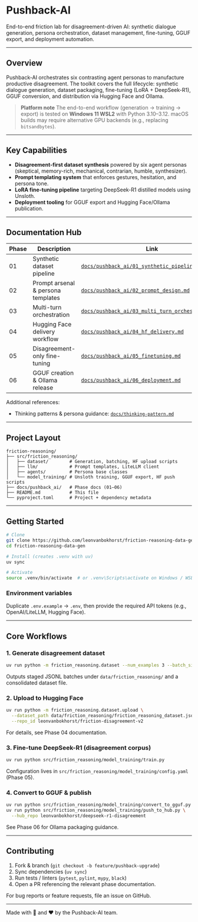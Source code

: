 # Pushback-AI

End-to-end friction lab for disagreement-driven AI: synthetic dialogue generation, persona orchestration, dataset management, fine-tuning, GGUF export, and deployment automation.

---

## Overview

Pushback-AI orchestrates six contrasting agent personas to manufacture productive disagreement. The toolkit covers the full lifecycle: synthetic dialogue generation, dataset packaging, fine-tuning (LoRA + DeepSeek-R1), GGUF conversion, and distribution via Hugging Face and Ollama.

> **Platform note**
> The end-to-end workflow (generation → training → export) is tested on **Windows 11 WSL2** with Python 3.10–3.12. macOS builds may require alternative GPU backends (e.g., replacing `bitsandbytes`).

---

## Key Capabilities

- **Disagreement-first dataset synthesis** powered by six agent personas (skeptical, memory-rich, mechanical, contrarian, humble, synthesizer).
- **Prompt templating system** that enforces gestures, hesitation, and persona tone.
- **LoRA fine-tuning pipeline** targeting DeepSeek-R1 distilled models using Unsloth.
- **Deployment tooling** for GGUF export and Hugging Face/Ollama publication.


---

## Documentation Hub

| Phase | Description                        | Link                                                                                                 |
| ----- | ---------------------------------- | ---------------------------------------------------------------------------------------------------- |
| 01    | Synthetic dataset pipeline         | [`docs/pushback_ai/01_synthetic_pipeline.md`](docs/pushback_ai/01_synthetic_pipeline.md)             |
| 02    | Prompt arsenal & persona templates | [`docs/pushback_ai/02_prompt_design.md`](docs/pushback_ai/02_prompt_design.md)                       |
| 03    | Multi-turn orchestration           | [`docs/pushback_ai/03_multi_turn_orchestration.md`](docs/pushback_ai/03_multi_turn_orchestration.md) |
| 04    | Hugging Face delivery workflow     | [`docs/pushback_ai/04_hf_delivery.md`](docs/pushback_ai/04_hf_delivery.md)                           |
| 05    | Disagreement-only fine-tuning      | [`docs/pushback_ai/05_finetuning.md`](docs/pushback_ai/05_finetuning.md)                             |
| 06    | GGUF creation & Ollama release     | [`docs/pushback_ai/06_deployment.md`](docs/pushback_ai/06_deployment.md)                             |

Additional references:

- Thinking patterns & persona guidance: [`docs/thinking-pattern.md`](docs/thinking-pattern.md)

---

## Project Layout

```
friction-reasoning/
├── src/friction_reasoning/
│   ├── dataset/        # Generation, batching, HF upload scripts
│   ├── llm/            # Prompt templates, LiteLLM client
│   ├── agents/         # Persona base classes
│   └── model_training/ # Unsloth training, GGUF export, HF push scripts
├── docs/pushback_ai/   # Phase docs (01–06)
├── README.md           # This file
└── pyproject.toml      # Project + dependency metadata
```

---

## Getting Started

```bash
# Clone
git clone https://github.com/leonvanbokhorst/friction-reasoning-data-gen.git
cd friction-reasoning-data-gen

# Install (creates .venv with uv)
uv sync

# Activate
source .venv/bin/activate  # or .venv\Scripts\activate on Windows / WSL
```

### Environment variables

Duplicate `.env.example` → `.env`, then provide the required API tokens (e.g., OpenAI/LiteLLM, Hugging Face).

---

## Core Workflows

### 1. Generate disagreement dataset

```bash
uv run python -m friction_reasoning.dataset --num_examples 3 --batch_size 3
```

Outputs staged JSONL batches under `data/friction_reasoning/` and a consolidated dataset file.

### 2. Upload to Hugging Face

```bash
uv run python -m friction_reasoning.dataset.upload \
  --dataset_path data/friction_reasoning/friction_reasoning_dataset.jsonl \
  --repo_id leonvanbokhorst/friction-disagreement-v2
```

For details, see Phase 04 documentation.

### 3. Fine-tune DeepSeek-R1 (disagreement corpus)

```bash
uv run python src/friction_reasoning/model_training/train.py
```

Configuration lives in `src/friction_reasoning/model_training/config.yaml` (Phase 05).

### 4. Convert to GGUF & publish

```bash
uv run python src/friction_reasoning/model_training/convert_to_gguf.py
uv run python src/friction_reasoning/model_training/push_to_hub.py \
  --hub_repo leonvanbokhorst/deepseek-r1-disagreement
```

See Phase 06 for Ollama packaging guidance.

---

## Contributing

1. Fork & branch (`git checkout -b feature/pushback-upgrade`)
2. Sync dependencies (`uv sync`)
3. Run tests / linters (`pytest`, `pylint`, `mypy`, `black`)
4. Open a PR referencing the relevant phase documentation.

For bug reports or feature requests, file an issue on GitHub.

---

Made with 🧠 and ❤️ by the Pushback-AI team.
